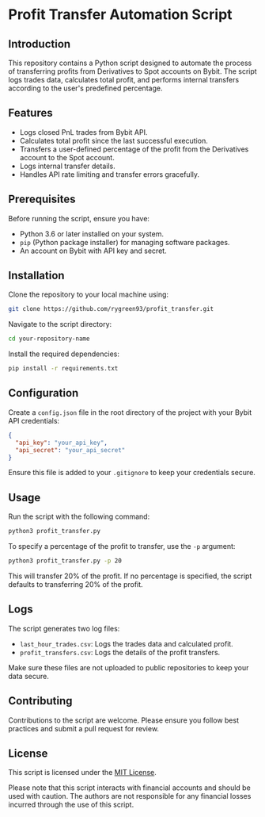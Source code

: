 # Profit Transfer Automation Script

## Introduction

This repository contains a Python script designed to automate the process of transferring profits from Derivatives to Spot accounts on Bybit. The script logs trades data, calculates total profit, and performs internal transfers according to the user's predefined percentage.

## Features

- Logs closed PnL trades from Bybit API.
- Calculates total profit since the last successful execution.
- Transfers a user-defined percentage of the profit from the Derivatives account to the Spot account.
- Logs internal transfer details.
- Handles API rate limiting and transfer errors gracefully.

## Prerequisites

Before running the script, ensure you have:

- Python 3.6 or later installed on your system.
- `pip` (Python package installer) for managing software packages.
- An account on Bybit with API key and secret.

## Installation

Clone the repository to your local machine using:

```bash
git clone https://github.com/rygreen93/profit_transfer.git
```

Navigate to the script directory:

```bash
cd your-repository-name
```

Install the required dependencies:

```bash
pip install -r requirements.txt
```

## Configuration

Create a `config.json` file in the root directory of the project with your Bybit API credentials:

```json
{
  "api_key": "your_api_key",
  "api_secret": "your_api_secret"
}
```

Ensure this file is added to your `.gitignore` to keep your credentials secure.

## Usage

Run the script with the following command:

```bash
python3 profit_transfer.py
```

To specify a percentage of the profit to transfer, use the `-p` argument:

```bash
python3 profit_transfer.py -p 20
```

This will transfer 20% of the profit. If no percentage is specified, the script defaults to transferring 20% of the profit.

## Logs

The script generates two log files:

- `last_hour_trades.csv`: Logs the trades data and calculated profit.
- `profit_transfers.csv`: Logs the details of the profit transfers.

Make sure these files are not uploaded to public repositories to keep your data secure.

## Contributing

Contributions to the script are welcome. Please ensure you follow best practices and submit a pull request for review.

## License

This script is licensed under the [MIT License](LICENSE).

Please note that this script interacts with financial accounts and should be used with caution. The authors are not responsible for any financial losses incurred through the use of this script.
```
